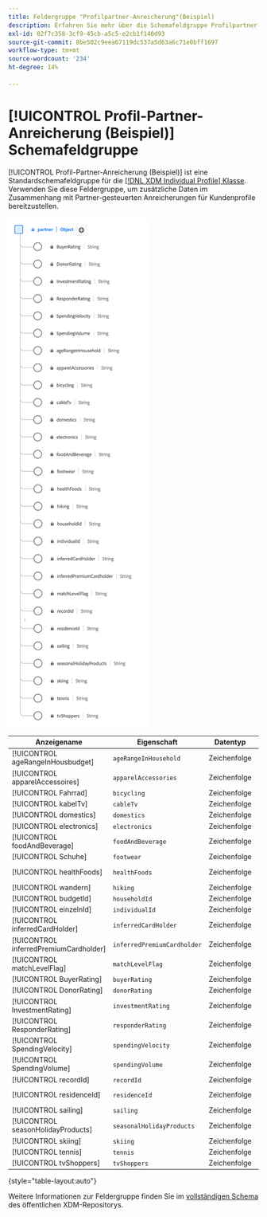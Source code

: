 ```yaml
---
title: Feldergruppe "Profilpartner-Anreicherung"(Beispiel)
description: Erfahren Sie mehr über die Schemafeldgruppe Profilpartner-Anreicherung (Beispiel) .
exl-id: 02f7c358-3cf9-45cb-a5c5-e2cb1f140d93
source-git-commit: 8be502c9eea67119dc537a5d63a6c71e0bff1697
workflow-type: tm+mt
source-wordcount: '234'
ht-degree: 14%

---
```


# [!UICONTROL Profil-Partner-Anreicherung (Beispiel)] Schemafeldgruppe

[!UICONTROL Profil-Partner-Anreicherung (Beispiel)] ist eine Standardschemafeldgruppe für die [[!DNL XDM Individual Profile] Klasse](../../classes/individual-profile.md). Verwenden Sie diese Feldergruppe, um zusätzliche Daten im Zusammenhang mit Partner-gesteuerten Anreicherungen für Kundenprofile bereitzustellen.

![Ein Diagramm der Feldergruppe [!UICONTROL Profil-Partner-Anreicherung (Beispiel)].](../../images/field-groups/profile-partner-enrichment-sample.png)

| Anzeigename | Eigenschaft | Datentyp | Beschreibung |
|-----------------------------|------------------------|-----------|----------------------------------|
| [!UICONTROL ageRangeInHousbudget] | `ageRangeInHousehold` | Zeichenfolge | Die Altersgruppe im Haushalt. |
| [!UICONTROL apparelAccessoires] | `apparelAccessories` | Zeichenfolge | Daten zu Bekleidung und Zubehör. |
| [!UICONTROL Fahrrad] | `bicycling` | Zeichenfolge | Fahrradbezogene Informationen. |
| [!UICONTROL kabelTv] | `cableTv` | Zeichenfolge | Informationen zum Kabelfernsehen. |
| [!UICONTROL domestics] | `domestics` | Zeichenfolge | Interne Daten. |
| [!UICONTROL electronics] | `electronics` | Zeichenfolge | Elektronische Informationen. |
| [!UICONTROL foodAndBeverage] | `foodAndBeverage` | Zeichenfolge | Daten zu Lebensmitteln und Getränken. |
| [!UICONTROL Schuhe] | `footwear` | Zeichenfolge | Informationen zu Schuhen. |
| [!UICONTROL healthFoods] | `healthFoods` | Zeichenfolge | Daten zu gesundheitlichen Lebensmitteln. |
| [!UICONTROL wandern] | `hiking` | Zeichenfolge | Informationen zum Wandern. |
| [!UICONTROL budgetId] | `householdId` | Zeichenfolge | Die eindeutige ID für einen Haushalt. |
| [!UICONTROL einzelnId] | `individualId` | Zeichenfolge | Die eindeutige ID für eine Person. |
| [!UICONTROL inferredCardHolder] | `inferredCardHolder` | Zeichenfolge | Abgeleitete Angaben zum Karteninhaber. |
| [!UICONTROL inferredPremiumCardholder] | `inferredPremiumCardholder` | Zeichenfolge | Angaben zu den Inhabern der Prämienbescheinigung. |
| [!UICONTROL matchLevelFlag] | `matchLevelFlag` | Zeichenfolge | Kennzeichnungs-Daten der Übereinstimmungsebene. |
| [!UICONTROL BuyerRating] | `buyerRating` | Zeichenfolge | Informationen zur Bestellbewertung. |
| [!UICONTROL DonorRating] | `donorRating` | Zeichenfolge | Angaben zur Geberbewertung. |
| [!UICONTROL InvestmentRating] | `investmentRating` | Zeichenfolge | Daten zur Anlagebewertung. |
| [!UICONTROL ResponderRating] | `responderRating` | Zeichenfolge | Informationen zur Antwortenbewertung. |
| [!UICONTROL SpendingVelocity] | `spendingVelocity` | Zeichenfolge | Details zur Ausgabedarstellungsgeschwindigkeit. |
| [!UICONTROL SpendingVolume] | `spendingVolume` | Zeichenfolge | Ausgabenvolumeninformationen. |
| [!UICONTROL recordId] | `recordId` | Zeichenfolge | Eindeutige Datensatz-ID. |
| [!UICONTROL residenceId] | `residenceId` | Zeichenfolge | Eindeutige Kennung für den Aufenthalt. |
| [!UICONTROL sailing] | `sailing` | Zeichenfolge | Sailing-bezogene Daten. |
| [!UICONTROL seasonHolidayProducts] | `seasonalHolidayProducts` | Zeichenfolge | Produktinformationen zu saisonalen Feiertagen. |
| [!UICONTROL  skiing] | `skiing` | Zeichenfolge | Skiing-bezogene Daten. |
| [!UICONTROL tennis] | `tennis` | Zeichenfolge | Tennisbezogene Informationen. |
| [!UICONTROL tvShoppers] | `tvShoppers` | Zeichenfolge | Informationen der Fernsehkäufer. |

{style="table-layout:auto"}

Weitere Informationen zur Feldergruppe finden Sie im [vollständigen Schema](https://github.com/adobe/xdm/blob/master/components/fieldgroups/profile/partner-profile-enrichment/profile-partner-enrichment-sample.schema.json) des öffentlichen XDM-Repositorys.
